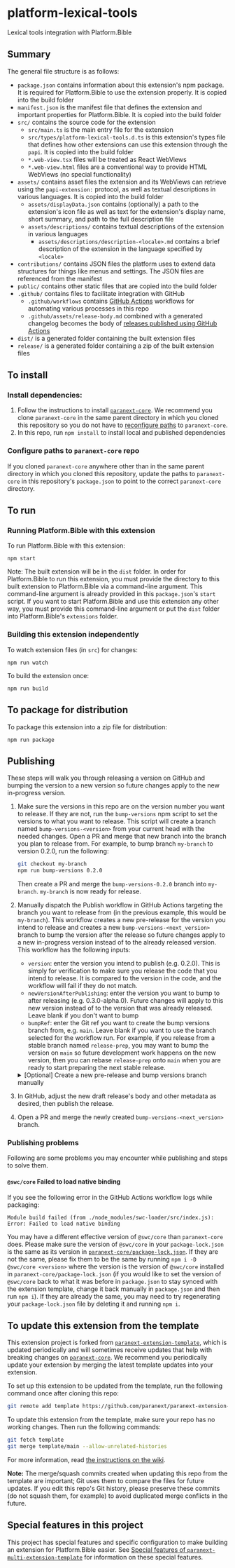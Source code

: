 # platform-lexical-tools

Lexical tools integration with Platform.Bible

<!-- Opening comment tag for Template Info Section. Ignore this for now. More info in [Hide Template Info](#hide-template-info).

## Template Info

This is a Webpack project template pre-configured to build a Platform.Bible extension. It contains the bare minimum of what an extension needs. Note that the `*.web-view.*` files and the `public/assets` folder mentioned in [Summary](#summary) are not present in this template. For inspiration on what these could look like, refer to any extension that is built using this template. An example would be the [Text Collection extension](https://github.com/paranext/paranext-extension-text-collection).

There is also a [template pre-configured to build an arbitrary number of Platform.Bible extensions in one repo](https://github.com/paranext/paranext-multi-extension-template).

### Customize extension details

Follow these instructions to customize the template to be your own Platform.Bible extension. This section is a more generalized version of the [`Your first extension` guide](https://github.com/paranext/paranext-extension-template/wiki/Your-First-Extension), which contains step-by-step instructions to build a "Hello World" extension.

#### Install and hook up to the template

Note: please skip this section and continue with [Replace placeholders](#replace-placeholders) if you are following these instructions as part of [creating an extension within `paranext-multi-extension-template`](https://github.com/paranext/paranext-multi-extension-template#to-create-a-new-extension-in-this-repo).

To make the process of customizing from the template as smooth as possible, we recommend you do the following before anything else:

- [Install and set up this repo](#to-install)
- [Update this extension from the template](#to-update-this-extension-from-the-template) to hook everything up for smooth updates in the future.

#### Replace placeholders

For your extension name, we recommend that you use [lowerCamelCase](https://developer.mozilla.org/en-US/docs/Glossary/Camel_case) in some contexts and [kebab-case](https://developer.mozilla.org/en-US/docs/Glossary/Kebab_case) in other contexts. We generally recommend lowerCamelCase when using the name in code (like making a new command on the PAPI, for example), and we recommend kebab-case when using the name in relation to the file system, the repository, `npm`, and the extension's `.d.ts` types module. The following instructions are written accordingly.

- At the top of this `README.md`:

  - Replace the first line `# paranext-extension-template` with `# your-extension-name` (kebab-case)
  - Below the first line, replace the extension description with your own description
  - In the [Summary](#summary) section, replace `src/types/paranext-extension-template.d.ts` with `src/types/your-extension-name.d.ts` (kebab-case)

- In `manifest.json`:

  - Replace `paranextExtensionTemplate` with `yourExtensionName` (lowerCamelCase)
  - Replace `src/types/paranext-extension-template.d.ts` with `src/types/your-extension-name.d.ts` (kebab-case)
  - Update ownership information and other relevant fields as desired

- In `package.json`:

  - Replace `paranext-extension-template` with `your-extension-name` (2 occurrences - kebab-case)
  - Update ownership information and other relevant fields as desired

- In `assets/displayData.json`:

  - If your extension has an icon, update the `icon` value to point towards the icon file (for example: `assets/icon.svg`)
  - Update the `moreInfoUrl` field to web URL to a page where users can find out more information about you / your organization / your extension.
  - Update the `supportUrl` field to web URL to a support page where users can request help and report issues with your extension.
  - Update the `en` entry of `localizedDisplayInfo` so that:

    - `displayName` contains a human-readable name for your extension (i.e. `Your Extension Name`).
    - `shortSummary` contains a short, few sentence summary of what your extension does.
    - `description` points to a Markdown (`.md`) file containing the full description of your extension (similar to what you would put in a `README`).

  - If your extension supports multiple languages, add another entry to `localizedDisplayInfo` by copying and pasting the `en` entry, changing `en` to the [BCP 47 language tag](https://en.wikipedia.org/wiki/IETF_language_tag) of the language you want to support, and translating the `displayName`, `shortSummary`, and `description` fields appropriately. We recommend naming your description files `description-<language tag>.md`.

- In `LICENSE`:

  - Adjust as desired (feel free to choose a different license)
  - If you choose to stay with the current license, update the copyright statement

- Rename `src/types/paranext-extension-template.d.ts` to `src/types/your-extension-name.d.ts` (kebab-case)

  - In this renamed file, replace `paranext-extension-template` with `your-extension-name`

- In `src/main.ts`, replace `Extension template` with `Your Extension Name` (2 occurrences)

- In `.github/assets/release-body.md`, replace `Extension template` with `Your Extension Name`, and make other adjustments as desired.

#### Customize the extension manifest and package information

The `manifest.json` and `package.json` files contain information specific to your extension. Add your extension's details in these two files as needed. See more information on the `manifest.json` and `package.json` files in [Extension Anatomy](https://github.com/paranext/paranext-extension-template/wiki/Extension-Anatomy#extension-manifest).

#### Hide Template Info

Once finished customizing this template to be your own, you can uncomment the [HTML comment tag](https://www.w3schools.com/html/html_comments.asp) above the [Template Info](#template-info) section to hide this template-related info in this readme. You can do this by clicking on the line and doing CTRL + / in VS Code. You can also do this manually by removing the first opening '&lt;!--' and the only closing '--&gt;' on the line. Leaving this info commented in your readme will hide it in your readme while avoiding merge conflicts if you decide to [update this extension from the template](#to-update-this-extension-from-the-template) in the future. If you never want to update this extension from the template, you can remove the [Template Info](#template-info) section and sub-sections of this readme.

Note: if you [update this extension from the template](#to-update-this-extension-from-the-template), there may be important changes in this section like additional customizations you must make to this extension. Please keep an eye out for readme changes when updating from the template.

<!-- Closing comment tag for Template Info Section -->

## Summary

The general file structure is as follows:

- `package.json` contains information about this extension's npm package. It is required for Platform.Bible to use the extension properly. It is copied into the build folder
- `manifest.json` is the manifest file that defines the extension and important properties for Platform.Bible. It is copied into the build folder
- `src/` contains the source code for the extension
  - `src/main.ts` is the main entry file for the extension
  - `src/types/platform-lexical-tools.d.ts` is this extension's types file that defines how other extensions can use this extension through the `papi`. It is copied into the build folder
  - `*.web-view.tsx` files will be treated as React WebViews
  - `*.web-view.html` files are a conventional way to provide HTML WebViews (no special functionality)
- `assets/` contains asset files the extension and its WebViews can retrieve using the `papi-extension:` protocol, as well as textual descriptions in various languages. It is copied into the build folder
  - `assets/displayData.json` contains (optionally) a path to the extension's icon file as well as text for the extension's display name, short summary, and path to the full description file
  - `assets/descriptions/` contains textual descriptions of the extension in various languages
    - `assets/descriptions/description-<locale>.md` contains a brief description of the extension in the language specified by `<locale>`
- `contributions/` contains JSON files the platform uses to extend data structures for things like menus and settings. The JSON files are referenced from the manifest
- `public/` contains other static files that are copied into the build folder
- `.github/` contains files to facilitate integration with GitHub
  - `.github/workflows` contains [GitHub Actions](https://github.com/features/actions) workflows for automating various processes in this repo
  - `.github/assets/release-body.md` combined with a generated changelog becomes the body of [releases published using GitHub Actions](#publishing)
- `dist/` is a generated folder containing the built extension files
- `release/` is a generated folder containing a zip of the built extension files

## To install

### Install dependencies:

1. Follow the instructions to install [`paranext-core`](https://github.com/paranext/paranext-core#developer-install). We recommend you clone `paranext-core` in the same parent directory in which you cloned this repository so you do not have to [reconfigure paths](#configure-paths-to-paranext-core-repo) to `paranext-core`.
2. In this repo, run `npm install` to install local and published dependencies

### Configure paths to `paranext-core` repo

If you cloned `paranext-core` anywhere other than in the same parent directory in which you cloned this repository, update the paths to `paranext-core` in this repository's `package.json` to point to the correct `paranext-core` directory.

## To run

### Running Platform.Bible with this extension

To run Platform.Bible with this extension:

`npm start`

Note: The built extension will be in the `dist` folder. In order for Platform.Bible to run this extension, you must provide the directory to this built extension to Platform.Bible via a command-line argument. This command-line argument is already provided in this `package.json`'s `start` script. If you want to start Platform.Bible and use this extension any other way, you must provide this command-line argument or put the `dist` folder into Platform.Bible's `extensions` folder.

### Building this extension independently

To watch extension files (in `src`) for changes:

`npm run watch`

To build the extension once:

`npm run build`

## To package for distribution

To package this extension into a zip file for distribution:

`npm run package`

## Publishing

These steps will walk you through releasing a version on GitHub and bumping the version to a new version so future changes apply to the new in-progress version.

1. Make sure the versions in this repo are on the version number you want to release. If they are not, run the `bump-versions` npm script to set the versions to what you want to release. This script will create a branch named `bump-versions-<version>` from your current head with the needed changes. Open a PR and merge that new branch into the branch you plan to release from. For example, to bump branch `my-branch` to version 0.2.0, run the following:

   ```bash
   git checkout my-branch
   npm run bump-versions 0.2.0
   ```

   Then create a PR and merge the `bump-versions-0.2.0` branch into `my-branch`. `my-branch` is now ready for release.

2. Manually dispatch the Publish workflow in GitHub Actions targeting the branch you want to release from (in the previous example, this would be `my-branch`). This workflow creates a new pre-release for the version you intend to release and creates a new `bump-versions-<next_version>` branch to bump the version after the release so future changes apply to a new in-progress version instead of to the already released version. This workflow has the following inputs:

   - `version`: enter the version you intend to publish (e.g. 0.2.0). This is simply for verification to make sure you release the code that you intend to release. It is compared to the version in the code, and the workflow will fail if they do not match.
   - `newVersionAfterPublishing`: enter the version you want to bump to after releasing (e.g. 0.3.0-alpha.0). Future changes will apply to this new version instead of to the version that was already released. Leave blank if you don't want to bump
   - `bumpRef`: enter the Git ref you want to create the bump versions branch from, e.g. `main`. Leave blank if you want to use the branch selected for the workflow run. For example, if you release from a stable branch named `release-prep`, you may want to bump the version on `main` so future development work happens on the new version, then you can rebase `release-prep` onto `main` when you are ready to start preparing the next stable release.

    <details>
        <summary>[Optional] Create a new pre-release and bump versions branch manually </summary>

   #### Manually create a new pre-release and bump versions branch

   Alternatively, you can create a new pre-release manually:

   ```bash
   npm run package
   # Create a new pre-release in GitHub on tag `v<version>`
   # Copy `.github/assets/release-body.md` into the release body
   # Press the "Generate release notes" button in the release creation page to generate a changelog
   # Attach contents of `release` folder to the release
   ```

   Then bump versions by running the following:

   ```bash
   npm run bump-versions <next_version>
   ```

   Or bump versions manually:

   ```bash
   git checkout -b bump-versions-<next_version>
   npm version <next_version> --git-tag-version false
   # Change version in each extension's `manifest.json`
   git commit -a -m "Bumped versions to <next_version>"; git push -u origin HEAD
   ```

    </details>

3. In GitHub, adjust the new draft release's body and other metadata as desired, then publish the release.
4. Open a PR and merge the newly created `bump-versions-<next_version>` branch.

### Publishing problems

Following are some problems you may encounter while publishing and steps to solve them.

#### `@swc/core` Failed to load native binding

If you see the following error in the GitHub Actions workflow logs while packaging:

```
Module build failed (from ./node_modules/swc-loader/src/index.js):
Error: Failed to load native binding
```

You may have a different effective version of `@swc/core` than `paranext-core` does. Please make sure the version of `@swc/core` in your `package-lock.json` is the same as its version in [`paranext-core/package-lock.json`](https://github.com/paranext/paranext-core/blob/main/package-lock.json). If they are not the same, please fix them to be the same by running `npm i -D @swc/core <version>` where the version is the version of `@swc/core` installed in `paranext-core/package-lock.json` (if you would like to set the version of `@swc/core` back to what it was before in `package.json` to stay synced with the extension template, change it back manually in `package.json` and then run `npm i`). If they are already the same, you may need to try regenerating your `package-lock.json` file by deleting it and running `npm i`.

## To update this extension from the template

This extension project is forked from [`paranext-extension-template`](https://github.com/paranext/paranext-extension-template), which is updated periodically and will sometimes receive updates that help with breaking changes on [`paranext-core`](https://github.com/paranext/paranext-core). We recommend you periodically update your extension by merging the latest template updates into your extension.

To set up this extension to be updated from the template, run the following command once after cloning this repo:

```bash
git remote add template https://github.com/paranext/paranext-extension-template
```

To update this extension from the template, make sure your repo has no working changes. Then run the following commands:

```bash
git fetch template
git merge template/main --allow-unrelated-histories
```

For more information, read [the instructions on the wiki](https://github.com/paranext/paranext-extension-template/wiki/Merging-Template-Changes-into-Your-Extension).

**Note:** The merge/squash commits created when updating this repo from the template are important; Git uses them to compare the files for future updates. If you edit this repo's Git history, please preserve these commits (do not squash them, for example) to avoid duplicated merge conflicts in the future.

## Special features in this project

This project has special features and specific configuration to make building an extension for Platform.Bible easier. See [Special features of `paranext-multi-extension-template`](https://github.com/paranext/paranext-multi-extension-template#special-features-of-the-template) for information on these special features.

